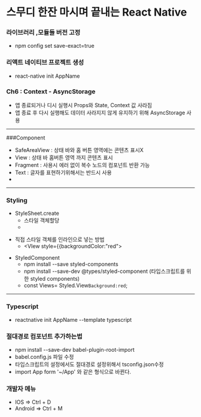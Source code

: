# 스무디 한잔 마시며 끝내는 React Native

### 라이브러리 ,모듈들 버전 고정
- npm config set save-exact=true

### 리액트 네이티브 프로젝트 생성
- react-native init AppName

### Ch6 : Context - AsyncStorage
- 앱 종료되거나 디시 실행시 Props와 State, Context 값 사라짐
- 앱 종료 후 다시 실행해도 데이터 사라지지 않게 유지하기 위해 AsyncStorage 사용

<hr/>

###Component

- SafeAreaView : 상태 바와 홈 버튼 영역에는 콘텐츠 표시X
- View : 상태 바 홈버튼 영역 까지 콘텐츠 표시
- Fragment : 사용시 에러 없이 복수 노드의 컴포넌트 반환 가능
- Text : 글자를 표현하기위해서는 반드시 사용
- 
<hr/>

### Styling
* StyleSheet.create
  * 스타일 객체할당
  * <View style={style.container}>
 
+ 직접 스타일 객체를 인라인으로 넣는 방법
  + <VIew style={{backgroundColor:"red">

* StyledComponent
  * npm install --save styled-components
  * npm install --save-dev @types/styled-component (타입스크립트를 위한 styled components)
  * const Views= Styled.View`Background:red`;
  
<hr/>

### Typescript
- reactnative init AppName --template typescript
  
### 절대경로 컴포넌트 추가하는법
- npm install --save-dev babel-plugin-root-import
- babel.config.js 파일 수정
- 타입스크립트의 설정에서도 절대경로 설정위해서 tsconfig.json수정
- import App form '~/App' 와 같은 형식으로 바뀐다.

### 개발자 메뉴
- IOS => Ctrl + D
- Android => Ctrl + M
